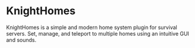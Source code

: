 # KnightHomes
KnightHomes is a simple and modern home system plugin for survival servers. Set, manage, and teleport to multiple homes using an intuitive GUI and sounds.
